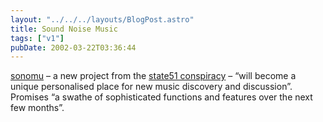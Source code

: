 ```yaml
---
layout: "../../../layouts/BlogPost.astro"
title: Sound Noise Music
tags: ["v1"]
pubDate: 2002-03-22T03:36:44
---
```


[sonomu][1] &#8211; a new project from the [state51 conspiracy][2] &#8211; &#8220;will become a unique personalised place for new music discovery and discussion&#8221;. Promises &#8220;a swathe of sophisticated functions and features over the next few months&#8221;.

[1]: http://www.sonomu.net/
[2]: http://www.state51.co.uk/
